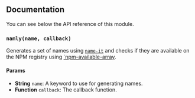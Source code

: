 ## Documentation

You can see below the API reference of this module.

### `namly(name, callback)`
Generates a set of names using [`name-it`](https://github.com/IonicaBizau/name-it)
and checks if they are available on the NPM registry using
[`npm-available-array](http://github.com/IonicaBizau/npm-available-array).

#### Params
- **String** `name`: A keyword to use for generating names.
- **Function** `callback`: The callback function.

